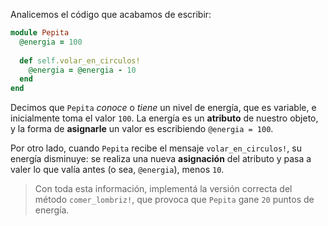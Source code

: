 Analicemos el código que acabamos de escribir:

```ruby
module Pepita
  @energia = 100
  
  def self.volar_en_circulos!
    @energia = @energia - 10
  end
end
```

Decimos que `Pepita` _conoce_ o _tiene_ un nivel de energía, que es variable, e inicialmente toma el valor `100`. La energía es un **atributo** de nuestro objeto, y la forma de **asignarle** un valor es escribiendo `@energia = 100`.

Por otro lado, cuando `Pepita` recibe el mensaje `volar_en_circulos!`, su energía disminuye: se realiza una nueva **asignación** del atributo y pasa a valer lo que valía antes (o sea, `@energia`), menos `10`.

> Con toda esta información, implementá la versión correcta del método `comer_lombriz!`, que provoca que `Pepita` gane `20` puntos de energía.

